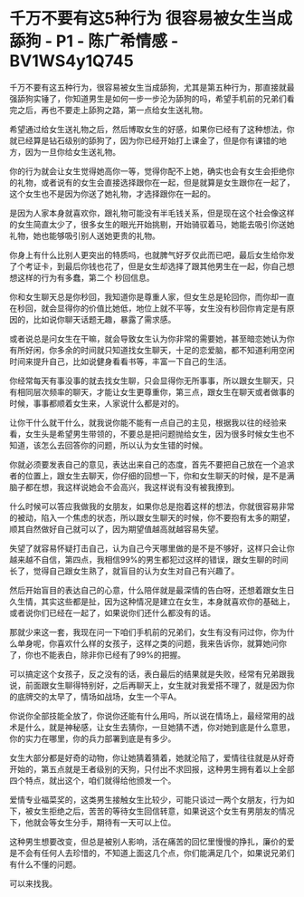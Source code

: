 # 千万不要有这5种行为 很容易被女生当成舔狗 - P1 - 陈广希情感 - BV1WS4y1Q745

千万不要有这五种行为，很容易被女生当成舔狗，尤其是第五种行为，那直接就最强舔狗实锤了，你知道男生是如何一步一步沦为舔狗的吗，希望手机前的兄弟们看完之后，再也不要走上舔狗之路，第一点给女生送礼物。

希望通过给女生送礼物之后，然后博取女生的好感，如果你已经有了这种想法，你就已经算是钻石级别的舔狗了，因为你已经开始打上课金了，但是你有课错的地方，因为一旦你给女生送礼物。

你的行为就会让女生觉得她高你一等，觉得你配不上她，确实也会有女生会拒绝你的礼物，或者说有的女生会直接选择跟你在一起，但是就算是女生跟你在一起了，这个女生也不是因为你送了她礼物，才选择跟你在一起的。

是因为人家本身就喜欢你，跟礼物可能没有半毛钱关系，但是现在这个社会像这样的女生简直太少了，很多女生的眼光开始挑剔，开始骑驭着马，她能去吸引你送她礼物，她也能够吸引别人送她更贵的礼物。

你身上有什么比别人更突出的特质吗，也就脾气好歹仅此而已吧，最后女生给你发了个考证卡，到最后你钱也花了，但是女生却选择了跟其他男生在一起，你自己想想这样的行为有多蠢，第二个 秒回信息。

你和女生聊天总是你秒回，我知道你是尊重人家，但女生总是轮回你，而你却一直在秒回，就会显得你的价值比她低，地位上就不平等，女生没有秒回你肯定是有原因的，比如说你聊天话题无趣，暴露了需求感。

或者说总是问女生在干嘛，就会导致女生认为你非常的需要她，甚至暗恋她认为你有所好闲，你多余的时间就只知道找女生聊天，十足的恋爱脑，都不知道利用空闲时间来提升自己，比如说健身看看书等，丰富一下自己的生活。

你经常每天有事没事的就去找女生聊，只会显得你无所事事，所以跟女生聊天，只有相同层次频率的聊天，才能让女生更尊重你，第三点，跟女生在聊天或者做事的时候，事事都顺着女生来，人家说什么都是对的。

让你干什么就干什么，就我说你能不能有一点自己的主见，根据我以往的经验来看，女生头是希望男生带领的，不要总是把问题抛给女生，因为很多时候女生也不知道，该怎么去回答你的问题，所以认为女生错的时候。

你就必须要发表自己的意见，表达出来自己的态度，首先不要把自己放在一个追求者的位置上，跟女生去聊天，你仔细的回想一下，你和女生聊天的时候，是不是满脑子都在想，我这样说她会不会高兴，我这样说有没有被我撩到。

什么时候可以答应我做我的女朋友，如果你总是抱着这样的想法，你就很容易非常的被动，陷入一个焦虑的状态，所以跟女生聊天的时候，你不要抱有太多的期望，顺其自然做好自己就可以了，因为期望值越高就越容易失望。

失望了就容易怀疑打击自己，认为自己今天哪里做的是不是不够好，这样只会让你越来越不自信，第四点，我相信99%的男生都犯过这样的错误，跟女生聊的时间长了，觉得自己跟女生熟了，就盲目的认为女生对自己有兴趣了。

然后开始盲目的表达自己的心意，什么陪伴就是最深情的告白呀，还想着跟女生日久生情，其实这些都是扯，因为这种情况是建立在女生，本身就喜欢你的基础上，或者说你们已经在一起了，如果说你们还什么都没有的话。

那就少来这一套，我现在问一下咱们手机前的兄弟们，女生有没有问过你，你为什么单身呢，你喜欢什么样的女孩子，这样之类的问题，我来告诉你，就算她问你了，你也不能表白，除非你已经有了99%的把握。

可以搞定这个女孩子，反之没有的话，表白最后的结果就是失败，经常有兄弟跟我说，前面跟女生聊得特别好，之后再聊天上，女生就对我爱搭不理了，就是因为你的底牌交的太早了，情场如战场，女生一个平A。

你说你全部技能全放了，你说你还能有什么用吗，所以说在情场上，最经常用的战术是什么，就是神秘感，让女生去猜你，一旦她猜不透，你对她到底是什么意思，你的实力在哪里，你的兵力部署到底是有多少。

女生大部分都是好奇的动物，你让她猜着猜着，她就沦陷了，爱情往往就是从好奇开始的，第五点就是王者级别的天狗，只付出不求回报，这种男生拥有着以上全部四个特点，就出这个，咱们就得给他颁发一个。

爱情专业福菜奖的，这类男生接触女生比较少，可能只谈过一两个女朋友，行为如下，被女生拒绝之后，苦苦的等待女生回信转意，如果说这个女生有男朋友的情况下，他就会等女生分手，期待有一天可以上位。

这种男生想要改变，但总是被别人影响，活在痛苦的回忆里慢慢的挣扎，廉价的爱是不会有任何人去珍惜的，不知道上面这几个点，你们能满足几个，如果说兄弟们有什么不懂的问题。

可以来找我。